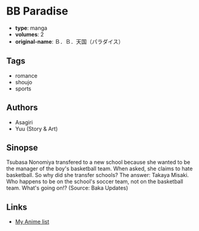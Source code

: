 # BB Paradise

-   **type**: manga
-   **volumes**: 2
-   **original-name**: Ｂ．Ｂ．天国（パラダイス）

## Tags

-   romance
-   shoujo
-   sports

## Authors

-   Asagiri
-   Yuu (Story & Art)

## Sinopse

Tsubasa Nonomiya transfered to a new school because she wanted to be the manager of the boy's basketball team. When asked, she claims to hate basketball. So why did she transfer schools? The answer: Takaya Misaki. Who happens to be on the school's soccer team, not on the basketball team. What's going on!?
(Source: Baka Updates)

## Links

-   [My Anime list](https://myanimelist.net/manga/21547/BB_Paradise)
